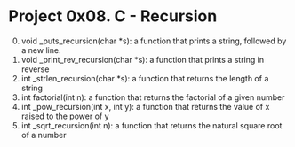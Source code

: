 # Project 0x08. C - Recursion

0. void _puts_recursion(char *s): a function that prints a string, followed by a new line.
1. void _print_rev_recursion(char *s): a function that prints a string in reverse
2. int _strlen_recursion(char *s): a function that returns the length of a string
3. int factorial(int n):  a function that returns the factorial of a given number
4. int _pow_recursion(int x, int y):  a function that returns the value of x raised to the power of y
5. int _sqrt_recursion(int n): a function that returns the natural square root of a number
